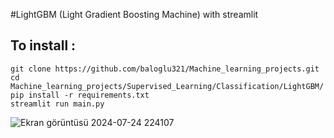 #LightGBM (Light Gradient Boosting Machine) with streamlit

## To install :

    git clone https://github.com/baloglu321/Machine_learning_projects.git
    cd Machine_learning_projects/Supervised_Learning/Classification/LightGBM/
    pip install -r requirements.txt
    streamlit run main.py
![Ekran görüntüsü 2024-07-24 224107](https://github.com/user-attachments/assets/9698c4d2-b895-48d0-ab80-dcca0e294f23)
